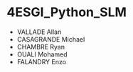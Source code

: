 # 4ESGI_Python_SLM

- VALLADE Allan
- CASAGRANDE Michael
- CHAMBRE Ryan
- OUALI Mohamed
- FALANDRY Enzo
